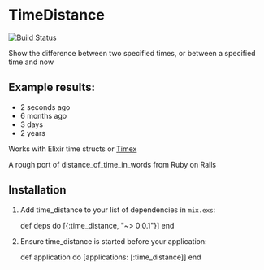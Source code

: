 # TimeDistance

[![Build Status](https://travis-ci.org/aussiegeek/time_distance.svg?branch=master)](https://travis-ci.org/aussiegeek/time_distance)

Show the difference between two specified times, or between a specified time and now

## Example results:

* 2 seconds ago
* 6 months ago
* 3 days
* 2 years

Works with Elixir time structs or [Timex](https://hex.pm/timex)

A rough port of distance_of_time_in_words from Ruby on Rails

## Installation


  1. Add time_distance to your list of dependencies in `mix.exs`:

        def deps do
          [{:time_distance, "~> 0.0.1"}]
        end

  2. Ensure time_distance is started before your application:

        def application do
          [applications: [:time_distance]]
        end

